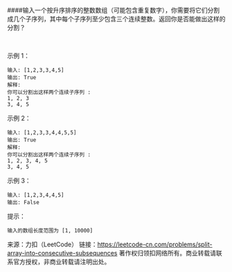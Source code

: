 ####输入一个按升序排序的整数数组（可能包含重复数字），你需要将它们分割成几个子序列，其中每个子序列至少包含三个连续整数。返回你是否能做出这样的分割？

 

示例 1：
```
输入: [1,2,3,3,4,5]
输出: True
解释:
你可以分割出这样两个连续子序列 : 
1, 2, 3
3, 4, 5
```

示例 2：
```
输入: [1,2,3,3,4,4,5,5]
输出: True
解释:
你可以分割出这样两个连续子序列 : 
1, 2, 3, 4, 5
3, 4, 5
```

示例 3：
```
输入: [1,2,3,4,4,5]
输出: False
```

提示：
```
输入的数组长度范围为 [1, 10000]
```
来源：力扣（LeetCode）
链接：https://leetcode-cn.com/problems/split-array-into-consecutive-subsequences
著作权归领扣网络所有。商业转载请联系官方授权，非商业转载请注明出处。